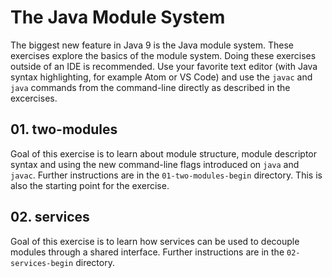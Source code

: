 # The Java Module System

The biggest new feature in Java 9 is the Java module system.
These exercises explore the basics of the module system.
Doing these exercises outside of an IDE is recommended.
Use your favorite text editor (with Java syntax highlighting, for example Atom or VS Code) and use the `javac` and `java` commands from the command-line directly as described in the excercises.

## 01. two-modules

Goal of this exercise is to learn about module structure, module descriptor syntax and using the new command-line flags introduced on `java` and `javac`. Further instructions are in the `01-two-modules-begin` directory. This is also the starting point for the exercise.

## 02. services

Goal of this exercise is to learn how services can be used to decouple modules through a shared interface. Further instructions are in the `02-services-begin` directory.

